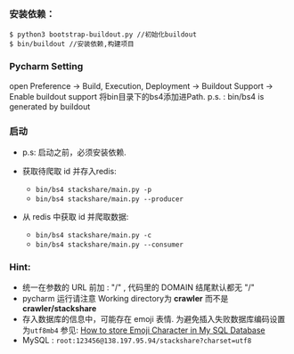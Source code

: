 ### 安装依赖：
```shell
$ python3 bootstrap-buildout.py //初始化buildout
$ bin/buildout //安装依赖,构建项目
```
### Pycharm Setting
open Preference -> Build, Execution, Deployment -> Buildout Support -> Enable buildout support 
将bin目录下的bs4添加进Path.  p.s. : bin/bs4 is generated by buildout

### 启动
- p.s: 启动之前，必须安装依赖.

- 获取待爬取 id 并存入redis:
    - `bin/bs4 stackshare/main.py -p`
    - `bin/bs4 stackshare/main.py --producer`
- 从 redis 中获取 id 并爬取数据:
    - `bin/bs4 stackshare/main.py -c`
    - `bin/bs4 stackshare/main.py --consumer`
    
    
 
### Hint: 
- 统一在参数的 URL 前加 : "/" , 代码里的 DOMAIN 结尾默认都无 "/"
- pycharm 运行请注意 Working directory为 __crawler__ 而不是 __crawler/stackshare__
- 存入数据库的信息中，可能存在 emoji 表情. 为避免插入失败数据库编码设置为`utf8mb4` 参见: [How to store Emoji Character in My SQL Database
](https://stackoverflow.com/questions/39463134/how-to-store-emoji-character-in-my-sql-database)
- MySQL :  `root:123456@138.197.95.94/stackshare?charset=utf8`

